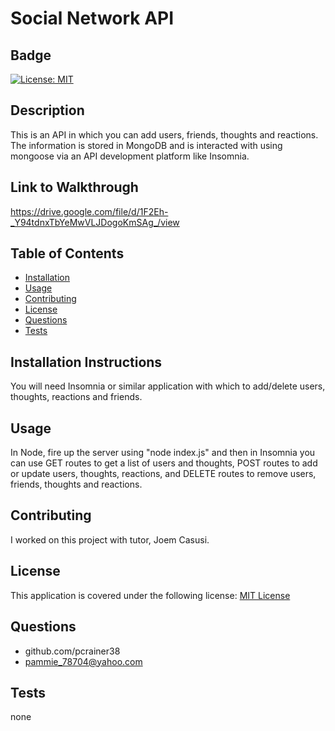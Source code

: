 
  # Social Network API

  ## Badge
  [![License: MIT](https://img.shields.io/badge/License-MIT-yellow.svg)](https://opensource.org/licenses/MIT)

  ## Description 
  
  This is an API in which you can add users, friends, thoughts and reactions.  The information is stored in MongoDB and is interacted with using mongoose via an API development platform like Insomnia.

  ## Link to Walkthrough
  
  https://drive.google.com/file/d/1F2Eh-_Y94tdnxTbYeMwVLJDogoKmSAg_/view

  ## Table of Contents 
  - [Installation](#installation) 
  - [Usage](#usage) 
  - [Contributing](#contributing) 
  - [License](#license) 
  - [Questions](#questions)
  - [Tests](#tests)

  ## Installation Instructions 
  
  You will need Insomnia or similar application with which to add/delete users, thoughts, reactions and friends.

  ## Usage 
 
  In Node, fire up the server using "node index.js" and then in Insomnia you can use GET routes to get a list of users and thoughts, POST routes to add or update users, thoughts, reactions, and DELETE routes to remove users, friends, thoughts and reactions.

  ## Contributing   
 
  I worked on this project with tutor,  Joem Casusi.
  
  ## License 
 
  This application is covered under the following license:
    [MIT License](https://opensource.org/licenses/)
  
  ## Questions
  
  - github.com/pcrainer38
  - pammie_78704@yahoo.com
  
   ## Tests 
  
   none
